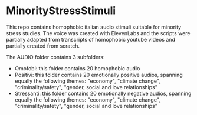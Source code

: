 # MinorityStressStimuli
This repo contains homophobic italian audio stimuli suitable for minority stress studies.
The voice was created with ElevenLabs and the scripts were partially adapted from transcripts of homophobic youtube videos and partially created from scratch. 

The AUDIO folder contains 3 subfolders:
- Omofobi: this folder contains 20 homophobic audio
- Positivi: this folder contains 20 emotionally positive audios, spanning equally the following themes: "economy", "climate change", "criminality/safety", "gender, social and love relationships"
- Stressanti: this folder contains 20 emotionally negative audios, spanning equally the following themes: "economy", "climate change", "criminality/safety", "gender, social and love relationships"

